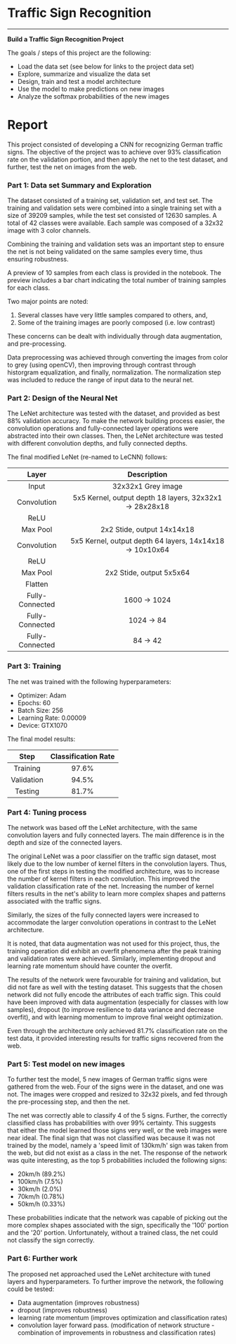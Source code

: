 # **Traffic Sign Recognition**
---

**Build a Traffic Sign Recognition Project**

The goals / steps of this project are the following:
* Load the data set (see below for links to the project data set)
* Explore, summarize and visualize the data set
* Design, train and test a model architecture
* Use the model to make predictions on new images
* Analyze the softmax probabilities of the new images

# Report

This project consisted of developing a CNN for recognizing German traffic signs. The objective of the project was to achieve over 93% classification rate on the validation portion, and then apply the net to the test dataset, and further, test the net on images from the web.

### Part 1: Data set Summary and Exploration

The dataset consisted of a training set, validation set, and test set. The training and validation sets were combined into a single training set with a size of 39209 samples, while the test set consisted of 12630 samples. A total of 42 classes were available. Each sample was composed of a 32x32 image with 3 color channels.

Combining the training and validation sets was an important step to ensure the net is not being validated on the same samples every time, thus ensuring robustness.

A preview of 10 samples from each class is provided in the notebook. The preview includes a bar chart indicating the total number of training samples for each class.

Two major points are noted:
1. Several classes have very little samples compared to others, and,
2. Some of the training images are poorly composed (i.e. low contrast)

These concerns can be dealt with individually through data augmentation, and pre-processing.

Data preprocessing was achieved through converting the images from color to grey (using openCV), then improving through contrast through historgram equalization, and finally, normalization. The normalization step was included to reduce the range of input data to the neural net.

### Part 2: Design of the Neural Net

The LeNet architecture was tested with the dataset, and provided as best 88% validation accuracy. To make the network building process easier, the convolution operations and fully-connected layer operations were abstracted into their own classes. Then, the LeNet architecture was tested with different convolution depths, and fully connected depths.

The final modified LeNet (re-named to LeCNN) follows:

| Layer         		|     Description	        					|
|:-----------------:|:---------------------------------:|
| Input         		| 32x32x1 Grey image   							|
| Convolution         		| 5x5 Kernel, output depth 18 layers, 32x32x1 &rarr; 28x28x18					|
| ReLU         		| 				   	|
| Max Pool  | 2x2 Stide, output 14x14x18 |
| Convolution         		| 5x5 Kernel, output depth 64 layers, 14x14x18 &rarr; 10x10x64					|
| ReLU         		| 				   	|
| Max Pool  | 2x2 Stide, output 5x5x64 |
| Flatten  |  |
| Fully-Connected  | 1600 &rarr; 1024  |
| Fully-Connected  | 1024 &rarr; 84  |
| Fully-Connected  | 84 &rarr; 42  |

### Part 3: Training

The net was trained with the following hyperparameters:
- Optimizer:      Adam
- Epochs:         60
- Batch Size:     256
- Learning Rate:  0.00009
- Device:         GTX1070

The final model results:

| Step         		|     Classification Rate	        					|
|:-----------------:|:---------------------------------:|
| Training  | 97.6%  |
| Validation  | 94.5%  |
| Testing  | 81.7%  |


### Part 4: Tuning process

The network was based off the LeNet architecture, with the same convolution layers and fully connected layers. The main difference is in the depth and size of the connected layers.

The original LeNet was a poor classifier on the traffic sign dataset, most likely due to the low number of kernel filters in the convolution layers. Thus, one of the first steps in testing the modified architecture, was to increase the number of kernel filters in each convolution. This improved the validation classification rate of the net. Increasing the number of kernel filters results in the net's ability to learn more complex shapes and patterns associated with the traffic signs.

Similarly, the sizes of the fully connected layers were increased to accommodate the larger convolution operations in contrast to the LeNet architecture.

It is noted, that data augmentation was not used for this project, thus, the training operation did exhibit an overfit phenomena after the peak training and validation rates were achieved. Similarly, implementing dropout and learning rate momentum should have counter the overfit.

The results of the network were favourable for training and validation, but did not fare as well with the testing dataset. This suggests that the chosen network did not fully encode the attributes of each traffic sign. This could have been improved with data augmentation (especially for classes with low samples), dropout (to improve resilience to data variance and decrease overfit), and with learning momentum to improve final weight optimization.

Even through the architecture only achieved 81.7% classification rate on the test data, it provided interesting results for traffic signs recovered from the web.

### Part 5: Test model on new images

To further test the model, 5 new images of German traffic signs were gathered from the web. Four of the signs were in the dataset, and one was not. The images were cropped and resized to 32x32 pixels, and fed through the pre-processing step, and then the net.

The net was correctly able to classify 4 of the 5 signs. Further, the correctly classified class has probabilities with over 99% certainty. This suggests that either the model learned those signs very well, or the web images were near ideal. The final sign that was not classified was because it was not trained by the model, namely a 'speed limit of 130km/h' sign was taken from the web, but did not exist as a class in the net. The response of the network was quite interesting, as the top 5 probabilities included the following signs:
- 20km/h (89.2%)
- 100km/h (7.5%)
- 30km/h (2.0%)
- 70km/h (0.78%)
- 50km/h (0.33%)

These probabilities indicate that the network was capable of picking out the more complex shapes associated with the sign, specifically the '100' portion and the '20' portion. Unfortunately, without a trained class, the net could not classify the sign correctly.

### Part 6: Further work
The proposed net approached used the LeNet architecture with tuned layers and hyperparameters. To further improve the network, the following could be tested:
- Data augmentation (improves robustness)
- dropout (improves robustness)
- learning rate momentum (improves optimization and classification rates)
- convolution layer forward pass. (modification of network structure - combination of improvements in robustness and classification rates)

